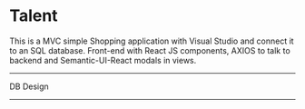 # Talent
This is a MVC simple Shopping application with Visual Studio and connect it to an SQL database. Front-end with React JS components, AXIOS to talk to backend and Semantic-UI-React modals in views.

<HR/>
DB Design
<HR/>
<img src= "./DB_Design.jpg” />
